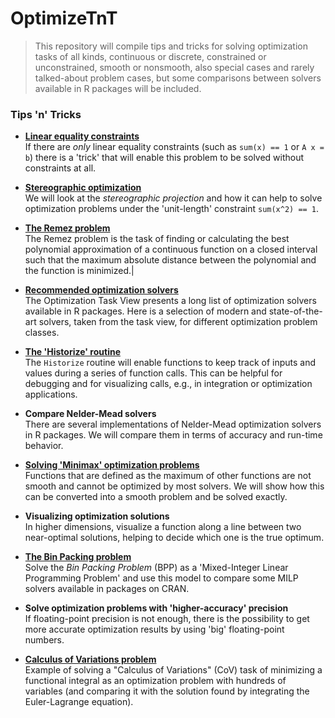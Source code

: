 # OptimizeTnT

> This repository will compile tips and tricks for solving optimization tasks of all kinds, continuous or discrete, constrained or unconstrained, smooth or nonsmooth, also special cases and rarely talked-about problem cases, but some comparisons between solvers available in R packages will be included.

### Tips 'n' Tricks

* **[Linear equality constraints](LinearEqualityConstraints.md)**  
If there are *only* linear equality constraints (such as `sum(x) == 1` or `A x = b`) there is a 'trick' that will enable this problem to be solved without constraints at all.

* **[Stereographic optimization](StereographicOptimization.md)**  
We will look at the *stereographic projection* and how it can help to solve optimization problems under the 'unit-length' constraint `sum(x^2) == 1`.

* **[The Remez problem](RemezProblem.md)**  
The Remez problem is the task of finding or calculating the best polynomial approximation of a continuous function on a closed interval such that the maximum absolute distance between the polynomial and the function is minimized.|

* **[Recommended optimization solvers](SelectedSolvers.md)**  
The Optimization Task View presents a long list of optimization solvers available in R packages. Here is a selection of modern and state-of-the-art solvers, taken from the task view, for different optimization problem classes.

* **[The 'Historize' routine](HistorizeFunction.md)**\
The `Historize` routine will enable functions to keep track of inputs and values during a series of function calls. This can be helpful for debugging and for visualizing calls, e.g., in integration or optimization applications.

* **Compare Nelder-Mead solvers**\
There are several implementations of Nelder-Mead optimization solvers in R packages. We will compare them in terms of accuracy and run-time behavior.

* **[Solving 'Minimax' optimization problems](MinimaxProblems.md)**\
Functions that are defined as the maximum of other functions are not smooth and cannot be optimized by most solvers. We will show how this can be converted into a smooth problem and be solved exactly.

* **Visualizing optimization solutions**\
In higher dimensions, visualize a function along a line between two near-optimal solutions, helping to decide which one is the true optimum.

* **[The Bin Packing problem](BinPackingProblem.md)**\
Solve the *Bin Packing Problem* (BPP) as a 'Mixed-Integer Linear Programming Problem' and use this model to compare some MILP solvers available in packages on CRAN.

* **Solve optimization problems with 'higher-accuracy' precision**  
If floating-point precision is not enough, there is the possibility to get more accurate optimization results by using 'big' floating-point numbers.

* **[Calculus of Variations problem](CoV_problem.html.md)**\
Example of solving a "Calculus of Variations" (CoV) task of minimizing a functional integral as an optimization problem with hundreds of variables (and comparing it with the solution found by integrating the Euler-Lagrange equation).

